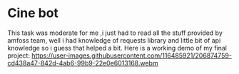 # Cine bot
This task was moderate for me ,i just had to read all the stuff provided by amfoss team, well i had knowledge of requests library and little bit of api knowledge so i guess that helped a bit.
Here is a working demo of my final project: https://user-images.githubusercontent.com/116485921/206874759-cd438a47-842d-4ab6-99b9-22e0e6013168.webm
